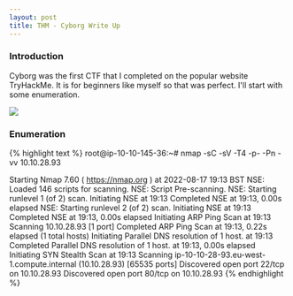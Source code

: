 ```yaml
---
layout: post
title: THM - Cyborg Write Up
---
```


### Introduction

Cyborg was the first CTF that I completed on the popular website TryHackMe. It is for beginners like myself so that was perfect. I'll start with some enumeration.

<img src="https://i.postimg.cc/ZqdVsrgy/CYBORG1.png">

### Enumeration

{% highlight text %}
root@ip-10-10-145-36:~# nmap -sC -sV -T4 -p- -Pn -vv 10.10.28.93

Starting Nmap 7.60 ( https://nmap.org ) at 2022-08-17 19:13 BST
NSE: Loaded 146 scripts for scanning.
NSE: Script Pre-scanning.
NSE: Starting runlevel 1 (of 2) scan.
Initiating NSE at 19:13
Completed NSE at 19:13, 0.00s elapsed
NSE: Starting runlevel 2 (of 2) scan.
Initiating NSE at 19:13
Completed NSE at 19:13, 0.00s elapsed
Initiating ARP Ping Scan at 19:13
Scanning 10.10.28.93 [1 port]
Completed ARP Ping Scan at 19:13, 0.22s elapsed (1 total hosts)
Initiating Parallel DNS resolution of 1 host. at 19:13
Completed Parallel DNS resolution of 1 host. at 19:13, 0.00s elapsed
Initiating SYN Stealth Scan at 19:13
Scanning ip-10-10-28-93.eu-west-1.compute.internal (10.10.28.93) [65535 ports]
Discovered open port 22/tcp on 10.10.28.93
Discovered open port 80/tcp on 10.10.28.93
{% endhighlight %}